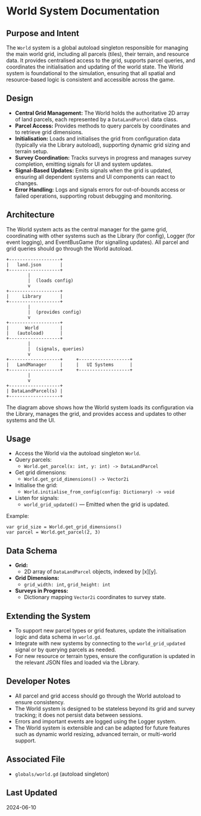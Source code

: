 # World System Documentation

## Purpose and Intent

The `World` system is a global autoload singleton responsible for managing the main world grid, including all parcels (tiles), their terrain, and resource data. It provides centralised access to the grid, supports parcel queries, and coordinates the initialisation and updating of the world state. The World system is foundational to the simulation, ensuring that all spatial and resource-based logic is consistent and accessible across the game.

## Design

- **Central Grid Management:** The World holds the authoritative 2D array of land parcels, each represented by a `DataLandParcel` data class.
- **Parcel Access:** Provides methods to query parcels by coordinates and to retrieve grid dimensions.
- **Initialisation:** Loads and initialises the grid from configuration data (typically via the Library autoload), supporting dynamic grid sizing and terrain setup.
- **Survey Coordination:** Tracks surveys in progress and manages survey completion, emitting signals for UI and system updates.
- **Signal-Based Updates:** Emits signals when the grid is updated, ensuring all dependent systems and UI components can react to changes.
- **Error Handling:** Logs and signals errors for out-of-bounds access or failed operations, supporting robust debugging and monitoring.

## Architecture

The World system acts as the central manager for the game grid, coordinating with other systems such as the Library (for config), Logger (for event logging), and EventBusGame (for signalling updates). All parcel and grid queries should go through the World autoload.

```
+-------------------+
|   land.json       |
+-------------------+
        |
        |  (loads config)
        v
+-------------------+
|     Library       |
+-------------------+
        |
        |  (provides config)
        v
+-------------------+
|      World        |
|   (autoload)      |
+-------------------+
        |
        |  (signals, queries)
        v
+-------------------+     +-------------------+
|   LandManager     |     |   UI Systems      |
+-------------------+     +-------------------+
        |
        v
+-------------------+
| DataLandParcel(s) |
+-------------------+
```

The diagram above shows how the World system loads its configuration via the Library, manages the grid, and provides access and updates to other systems and the UI.

## Usage

- Access the World via the autoload singleton `World`.
- Query parcels:
  - `World.get_parcel(x: int, y: int) -> DataLandParcel`
- Get grid dimensions:
  - `World.get_grid_dimensions() -> Vector2i`
- Initialise the grid:
  - `World.initialise_from_config(config: Dictionary) -> void`
- Listen for signals:
  - `world_grid_updated()` — Emitted when the grid is updated.

Example:
```gdscript
var grid_size = World.get_grid_dimensions()
var parcel = World.get_parcel(2, 3)
```

## Data Schema

- **Grid:**
  - 2D array of `DataLandParcel` objects, indexed by [x][y].
- **Grid Dimensions:**
  - `grid_width: int`, `grid_height: int`
- **Surveys in Progress:**
  - Dictionary mapping `Vector2i` coordinates to survey state.

## Extending the System

- To support new parcel types or grid features, update the initialisation logic and data schema in `world.gd`.
- Integrate with new systems by connecting to the `world_grid_updated` signal or by querying parcels as needed.
- For new resource or terrain types, ensure the configuration is updated in the relevant JSON files and loaded via the Library.

## Developer Notes

- All parcel and grid access should go through the World autoload to ensure consistency.
- The World system is designed to be stateless beyond its grid and survey tracking; it does not persist data between sessions.
- Errors and important events are logged using the Logger system.
- The World system is extensible and can be adapted for future features such as dynamic world resizing, advanced terrain, or multi-world support.

## Associated File
- `globals/world.gd` (autoload singleton)

## Last Updated
2024-06-10 